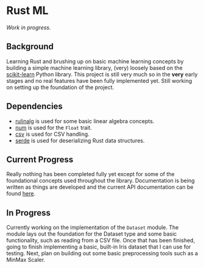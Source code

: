 # Rust ML 

*Work in progress.*

## Background 

Learning Rust and brushing up on basic machine learning concepts by building a simple machine learning library, (very) loosely based on the [scikit-learn](https://github.com/scikit-learn/scikit-learn) Python library. This project is still very much so in the **very** early stages and no real features have been fully implemented yet. Still working on setting up the foundation of the project.

## Dependencies

- [rulinalg](https://github.com/AtheMathmo/rulinalg) is used for some basic linear algebra concepts.
- [num](https://github.com/rust-num/num) is used for the `Float` trait.
- [csv](https://github.com/BurntSushi/rust-csv) is used for CSV handling.
- [serde](https://github.com/serde-rs/serde) is used for deserializing Rust data structures.

## Current Progress

Really nothing has been completed fully yet except for some of the foundational concepts used throughout the library. Documentation is being written as things are developed and the current API documentation can be found [here]().

## In Progress

Currently working on the implementation of the `Dataset` module. The module lays out the foundation for the Dataset type and some basic functionality, such as reading from a CSV file. Once that has been finished, going to finish implementing a basic, built-in Iris dataset that I can use for testing. Next, plan on building out some basic preprocessing tools such as a MinMax Scaler. 
